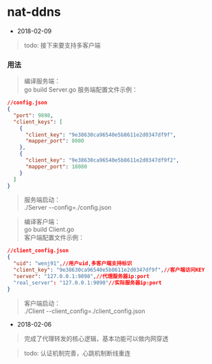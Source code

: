 # nat-ddns

* 2018-02-09
> todo: 接下来要支持多客户端

### 用法
> 编译服务端：  
go build Server.go 
服务端配置文件示例：
```json
//config.json
{
  "port": 9898,
  "client_keys": [
    {
      "client_key": "9e38630ca96540e5b8611e2d0347df9f",
      "mapper_port": 8080
    },
    {
      "client_key": "9e38630ca96540e5b8611e2d0347df9f2",
      "mapper_port": 18080
    }
  ]
}
``` 

> 服务端启动：   
./Server --config=./config.json

> 编译客户端：  
go build Client.go  
客户端配置文件示例：
```json
//client_config.json
{
  "uid": "wenj91",//用户uid,多客户端支持标识
  "client_key": "9e38630ca96540e5b8611e2d0347df9f",//客户端访问KEY
  "server": "127.0.0.1:9898",//代理服务器ip:port
  "real_server": "127.0.0.1:9090"//实际服务器ip:port
}
```
> 客户端启动：  
./Client --client_config=./client_config.json

* 2018-02-06  
> 完成了代理转发的核心逻辑，基本功能可以做内网穿透  

> todo: 认证机制完善，心跳机制断线重连